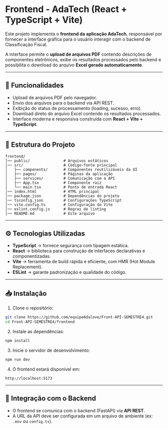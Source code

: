 # **Frontend - AdaTech (React + TypeScript + Vite)**

Este projeto implementa o **frontend da aplicação AdaTech**, responsável por fornecer a interface gráfica para o usuário interagir com o backend de Classificação Fiscal.

A interface permite o **upload de arquivos PDF** contendo descrições de componentes eletrônicos, exibe os resultados processados pelo backend e possibilita o download do arquivo **Excel gerado automaticamente**.

---

## 🚀 **Funcionalidades**

* Upload de arquivos PDF pelo navegador.
* Envio dos arquivos para o backend via API REST.
* Exibição do status de processamento (loading, sucesso, erro).
* Download direto do arquivo Excel contendo os resultados processados.
* Interface moderna e responsiva construída com **React + Vite + TypeScript**.

---

## 📂 **Estrutura do Projeto**

```
frontend/
│── public/               # Arquivos estáticos
│── src/                  # Código-fonte principal
│   ├── components/       # Componentes reutilizáveis da UI
│   ├── pages/            # Páginas da aplicação
│   ├── services/         # Comunicação com a API
│   ├── App.tsx           # Componente raiz
│   └── main.tsx          # Ponto de entrada React
│── index.html            # HTML principal
│── package.json          # Dependências do projeto
│── tsconfig.json         # Configurações TypeScript
│── vite.config.ts        # Configuração do Vite
│── eslint.config.js      # Regras de linting
│── README.md             # Este arquivo
```

---

## ⚙️ **Tecnologias Utilizadas**

* **TypeScript** → fornece segurança com tipagem estática.
* **React** → biblioteca para construção de interfaces declarativas e componentizadas.
* **Vite** → ferramenta de build rápida e eficiente, com HMR (Hot Module Replacement).
* **ESLint** → garante padronização e qualidade do código.

---

## 📥 **Instalação**

1. Clone o repositório:

```bash
git clone https://github.com/equipeAdalove/Front-API-SEMESTRE4.git
cd Front-API-SEMESTRE4/frontend
```

2. Instale as dependências:

```bash
npm install
```

3. Inicie o servidor de desenvolvimento:

```bash
npm run dev
```

4. O frontend estará disponível em:

```
http://localhost:5173
```

---

## 🔗 **Integração com o Backend**

* O frontend se comunica com o backend (FastAPI) via **API REST**.
* A URL da API deve ser configurada em um arquivo de ambiente (ex: `.env` ou `config.ts`).
